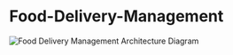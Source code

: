 # Food-Delivery-Management

![Food Delivery Management Architecture Diagram](https://drive.google.com/uc?export=view&id=1o9Ky9I_wprwGP4QnHGjGsoOmci7Qbrox)
